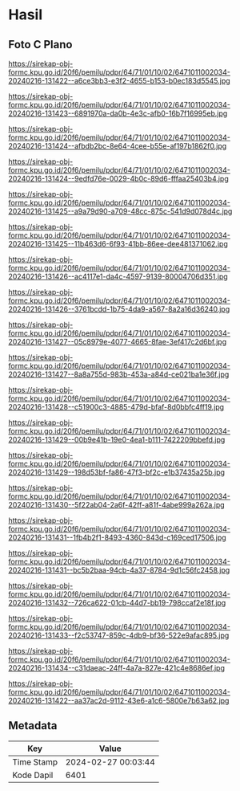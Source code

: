 # Hasil

## Foto C Plano

https://sirekap-obj-formc.kpu.go.id/20f6/pemilu/pdpr/64/71/01/10/02/6471011002034-20240216-131422--a6ce3bb3-e3f2-4655-b153-b0ec183d5545.jpg

https://sirekap-obj-formc.kpu.go.id/20f6/pemilu/pdpr/64/71/01/10/02/6471011002034-20240216-131423--6891970a-da0b-4e3c-afb0-16b7f16995eb.jpg

https://sirekap-obj-formc.kpu.go.id/20f6/pemilu/pdpr/64/71/01/10/02/6471011002034-20240216-131424--afbdb2bc-8e64-4cee-b55e-af197b1862f0.jpg

https://sirekap-obj-formc.kpu.go.id/20f6/pemilu/pdpr/64/71/01/10/02/6471011002034-20240216-131424--9edfd76e-0029-4b0c-89d6-fffaa25403b4.jpg

https://sirekap-obj-formc.kpu.go.id/20f6/pemilu/pdpr/64/71/01/10/02/6471011002034-20240216-131425--a9a79d90-a709-48cc-875c-541d9d078d4c.jpg

https://sirekap-obj-formc.kpu.go.id/20f6/pemilu/pdpr/64/71/01/10/02/6471011002034-20240216-131425--11b463d6-6f93-41bb-86ee-dee481371062.jpg

https://sirekap-obj-formc.kpu.go.id/20f6/pemilu/pdpr/64/71/01/10/02/6471011002034-20240216-131426--ac4117e1-da4c-4597-9139-80004706d351.jpg

https://sirekap-obj-formc.kpu.go.id/20f6/pemilu/pdpr/64/71/01/10/02/6471011002034-20240216-131426--3761bcdd-1b75-4da9-a567-8a2a16d36240.jpg

https://sirekap-obj-formc.kpu.go.id/20f6/pemilu/pdpr/64/71/01/10/02/6471011002034-20240216-131427--05c8979e-4077-4665-8fae-3ef417c2d6bf.jpg

https://sirekap-obj-formc.kpu.go.id/20f6/pemilu/pdpr/64/71/01/10/02/6471011002034-20240216-131427--8a8a755d-983b-453a-a84d-ce021ba1e36f.jpg

https://sirekap-obj-formc.kpu.go.id/20f6/pemilu/pdpr/64/71/01/10/02/6471011002034-20240216-131428--c51900c3-4885-479d-bfaf-8d0bbfc4ff19.jpg

https://sirekap-obj-formc.kpu.go.id/20f6/pemilu/pdpr/64/71/01/10/02/6471011002034-20240216-131429--00b9e41b-19e0-4ea1-b111-7422209bbefd.jpg

https://sirekap-obj-formc.kpu.go.id/20f6/pemilu/pdpr/64/71/01/10/02/6471011002034-20240216-131429--198d53bf-fa86-47f3-bf2c-e1b37435a25b.jpg

https://sirekap-obj-formc.kpu.go.id/20f6/pemilu/pdpr/64/71/01/10/02/6471011002034-20240216-131430--5f22ab04-2a6f-42ff-a81f-4abe999a262a.jpg

https://sirekap-obj-formc.kpu.go.id/20f6/pemilu/pdpr/64/71/01/10/02/6471011002034-20240216-131431--1fb4b2f1-8493-4360-843d-c169ced17506.jpg

https://sirekap-obj-formc.kpu.go.id/20f6/pemilu/pdpr/64/71/01/10/02/6471011002034-20240216-131431--bc5b2baa-94cb-4a37-8784-9d1c56fc2458.jpg

https://sirekap-obj-formc.kpu.go.id/20f6/pemilu/pdpr/64/71/01/10/02/6471011002034-20240216-131432--726ca622-01cb-44d7-bb19-798ccaf2e18f.jpg

https://sirekap-obj-formc.kpu.go.id/20f6/pemilu/pdpr/64/71/01/10/02/6471011002034-20240216-131433--f2c53747-859c-4db9-bf36-522e9afac895.jpg

https://sirekap-obj-formc.kpu.go.id/20f6/pemilu/pdpr/64/71/01/10/02/6471011002034-20240216-131434--c31daeac-24ff-4a7a-827e-421c4e8686ef.jpg

https://sirekap-obj-formc.kpu.go.id/20f6/pemilu/pdpr/64/71/01/10/02/6471011002034-20240216-131422--aa37ac2d-9112-43e6-a1c6-5800e7b63a62.jpg


## Metadata

| Key        | Value               |
| ---------- | ------------------- |
| Time Stamp | 2024-02-27 00:03:44 |
| Kode Dapil | 6401                |



